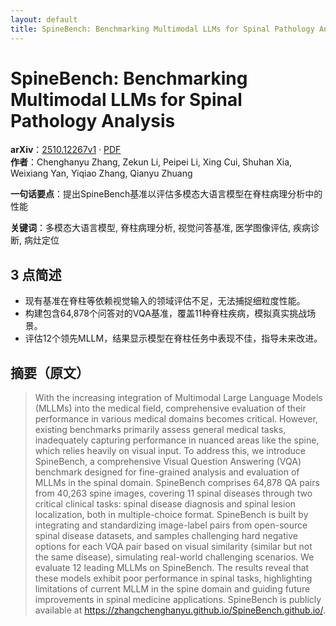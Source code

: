 ```yaml
---
layout: default
title: SpineBench: Benchmarking Multimodal LLMs for Spinal Pathology Analysis
---
```


# SpineBench: Benchmarking Multimodal LLMs for Spinal Pathology Analysis
**arXiv**：[2510.12267v1](https://arxiv.org/abs/2510.12267) · [PDF](https://arxiv.org/pdf/2510.12267.pdf)  
**作者**：Chenghanyu Zhang, Zekun Li, Peipei Li, Xing Cui, Shuhan Xia, Weixiang Yan, Yiqiao Zhang, Qianyu Zhuang  

**一句话要点**：提出SpineBench基准以评估多模态大语言模型在脊柱病理分析中的性能

**关键词**：多模态大语言模型, 脊柱病理分析, 视觉问答基准, 医学图像评估, 疾病诊断, 病灶定位

## 3 点简述
- 现有基准在脊柱等依赖视觉输入的领域评估不足，无法捕捉细粒度性能。
- 构建包含64,878个问答对的VQA基准，覆盖11种脊柱疾病，模拟真实挑战场景。
- 评估12个领先MLLM，结果显示模型在脊柱任务中表现不佳，指导未来改进。

## 摘要（原文）

> With the increasing integration of Multimodal Large Language Models (MLLMs)
> into the medical field, comprehensive evaluation of their performance in
> various medical domains becomes critical. However, existing benchmarks
> primarily assess general medical tasks, inadequately capturing performance in
> nuanced areas like the spine, which relies heavily on visual input. To address
> this, we introduce SpineBench, a comprehensive Visual Question Answering (VQA)
> benchmark designed for fine-grained analysis and evaluation of MLLMs in the
> spinal domain. SpineBench comprises 64,878 QA pairs from 40,263 spine images,
> covering 11 spinal diseases through two critical clinical tasks: spinal disease
> diagnosis and spinal lesion localization, both in multiple-choice format.
> SpineBench is built by integrating and standardizing image-label pairs from
> open-source spinal disease datasets, and samples challenging hard negative
> options for each VQA pair based on visual similarity (similar but not the same
> disease), simulating real-world challenging scenarios. We evaluate 12 leading
> MLLMs on SpineBench. The results reveal that these models exhibit poor
> performance in spinal tasks, highlighting limitations of current MLLM in the
> spine domain and guiding future improvements in spinal medicine applications.
> SpineBench is publicly available at
> https://zhangchenghanyu.github.io/SpineBench.github.io/.

